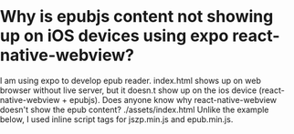 
# Why is epubjs content not showing up on iOS devices using expo react-native-webview?

I am using expo to develop epub reader. index.html shows up on web browser without live server, but it doesn.t show up on the ios device (react-native-webview + epubjs). Does anyone know why react-native-webview doesn't show the epub content?
./assets/index.html
Unlike the example below, I used inline script tags for jszp.min.js and epub.min.js.
<!DOCTYPE html>
<html>
  <head lang="en">
    <meta charset="UTF-8" />
    <meta http-equiv="X-UA-Compatible" content="IE=edge" />
    <meta name="viewport" content="width=device-width, initial-scale=1.0" />
    <title>epub reader</title>
   <style>
      body {
        margin: 0;
    padding: 0;
      }
      #area{
        height: 100vh;
        width: 100vw;
        overflow: hidden !important;
        display: flex;
        justify-content: center;
        align-items: center;
      }
    </style>
    <script src="https://cdnjs.cloudflare.com/ajax/libs/jszip/3.1.5/jszip.min.js"></script>
    <script src="https://cdn.jsdelivr.net/npm/epubjs/dist/epub.min.js"></script>
  </head>
  <body>
    <div id="area"></div>
  </body>
  <script>
    window.BOOK_PATH= "https://s3.amazonaws.com/moby-dick/moby-dick.epub";
    window.book = ePub(window.BOOK_PATH);
    window.rendition = window.book.renderTo("area", {
      width: "100%",
      height: "100%",
    });
     window.rendition.display();
    </script>
</html>

App.js
import React, { useRef } from "react";
import { WebView } from "react-native-webview";
import { SafeAreaView } from "react-native";

export default function App() {
  const webview = useRef();
  const mobileLink = "https://s3.amazonaws.com/moby-dick/moby-dick.epub";
  const injectedJS = `window.BOOK_PATH = "${mobileLink}"
    `;

  function handleMessage(e) {
    let parsedData = JSON.parse(e.nativeEvent.data);
    /* handle message */
    }
  }

  return (
    <>
      <SafeAreaView />
      <WebView
        ref={webview}
        scollEnabled={true}
        originWhitelist={["*"]}
        javaScriptEnabled={true}
        allowFileAccess={true}
        allowingReadAccessToURL={"file://"}
        style={[{ flex: 1 }]}
        source={require("./assets/index.html")}
        onMessage={handleMessage}
        injectedJavaScriptBeforeContentLoaded={injectedJS}
      />
      <SafeAreaView />
    </>
  );
}


 "expo": "~46.0.16",
 "react": "18.0.0",
 "react-native": "0.69.6",
 "react-native-webview": "11.23.0",

Open index.html with web browser (expected output)

Open index.html with react-native-webview: empty content / white background (actual output)

        